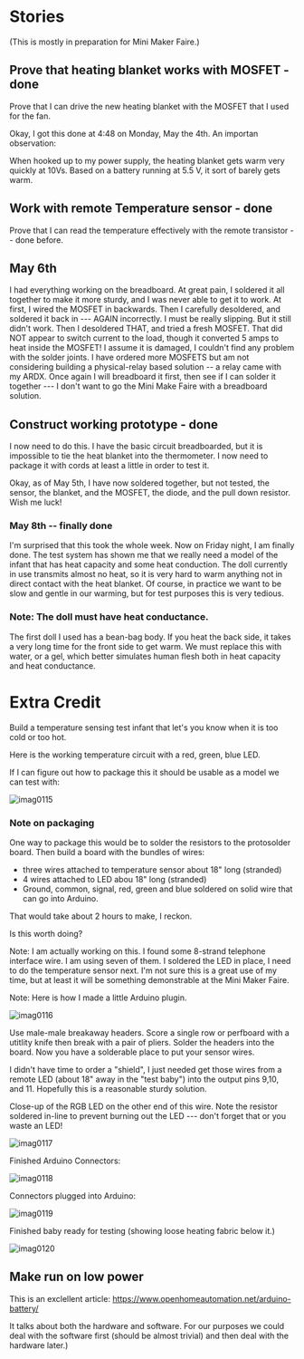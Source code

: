 # Stories

(This is mostly in preparation for Mini Maker Faire.)

## Prove that heating blanket works with MOSFET - done

Prove that I can drive the new heating blanket with the MOSFET that I used for the fan.

Okay, I got this done at 4:48 on Monday, May the 4th.  An importan observation:

When hooked up to my power supply, the heating blanket gets warm very quickly at 10Vs. Based on a battery running at 
5.5 V, it sort of barely gets warm.

## Work with remote Temperature sensor - done

Prove that I can read the temperature effectively with the remote transistor -- done before.

## May 6th

I had everything working on the breadboard.  At great pain, I soldered it all together to make it more sturdy, and I was never able to get it to work.  At first, I wired the MOSFET in backwards.  Then I carefully desoldered, and soldered it back in --- AGAIN incorrectly.  I must be really slipping.  But it still didn't work.  Then I desoldered THAT, and tried a fresh MOSFET.  That did NOT appear to switch current to the load, though it converted 5 amps to heat inside the MOSFET!  I assume it is damaged, I couldn't find any problem with the solder joints.  I have ordered more MOSFETS but am not considering building a physical-relay based solution -- a relay came with my ARDX. Once again I will breadboard it first, then see if I can solder it together --- I don't want to go the Mini Make Faire with a breadboard solution.

## Construct working prototype - done

I now need to do this.  I have the basic circuit breadboarded, but it is impossible to tie the heat blanket into the
thermometer.  I now need to package it with cords at least a little in order to test it.

Okay, as of May 5th, I have now soldered together, but not tested, the sensor, the blanket, and the MOSFET, the diode, and the pull down resistor.  Wish me luck!

### May 8th -- finally done

I'm surprised that this took the whole week.  Now on Friday night, I am finally done.  The test system has shown me that we really need a model of the infant that has heat capacity and some heat conduction.  The doll currently in use transmits almost no heat, so it is very hard to warm anything not in direct contact with the heat blanket.  Of course, in practice we want to be slow and gentle in our warming, but for test purposes this is very tedious.



### Note: The doll must have heat conductance.

The first doll I used has a bean-bag body.  If you heat the back side, it takes a very long time for the front side to get warm.  We must replace this with water, or a gel, which better simulates human flesh both in heat capacity and heat conductance.




# Extra Credit

Build a temperature sensing test infant that let's you know when it is too cold or too hot.

Here is the working temperature circuit with a red, green, blue LED.

If I can figure out how to package this it should be usable as a model we can test with:

![imag0115](https://cloud.githubusercontent.com/assets/5296671/7426473/b4928d2e-ef8b-11e4-9f14-0166d2df42df.jpg)

### Note on packaging

One way to package this would be to solder the resistors to the protosolder board.  Then build a board with the bundles of wires:

* three wires attached to temperature sensor about 18" long (stranded)
* 4 wires attached to LED abou 18" long (stranded)
* Ground, common, signal, red, green and blue soldered on solid wire that can go into Arduino.

That would take about 2 hours to make, I reckon.

Is this worth doing?

Note: I am actually working on this.  I found some 8-strand telephone interface wire.  I am using seven of them.  I soldered the LED in place, I need to do the temperature sensor next.  I'm not sure this is a great use of my time, but at least it will be something demonstrable at the Mini Maker Faire.

Note: Here is how I made a little Arduino plugin.

![imag0116](https://cloud.githubusercontent.com/assets/5296671/7442051/3c631796-f0c7-11e4-911f-d299824b4876.jpg)

Use male-male breakaway headers. Score a single row or perfboard with a utitlity knife then break with a pair of pliers.  Solder the headers into the board.  Now you have a solderable place to put your sensor wires.

I didn't have time to order a "shield", I just needed get those wires from a remote LED (about 18" away in the "test baby") into the output pins 9,10, and 11.  Hopefully this is a reasonable sturdy solution.

Close-up of the RGB LED on the other end of this wire.  Note the resistor soldered in-line to prevent burning out the LED --- don't forget that or you waste an LED!

![imag0117](https://cloud.githubusercontent.com/assets/5296671/7442080/261e49b4-f0c8-11e4-8549-3448a1482c87.jpg)


Finished Arduino Connectors:

![imag0118](https://cloud.githubusercontent.com/assets/5296671/7442635/b8ebe6e6-f0de-11e4-8b23-eeaf36906224.jpg)

Connectors plugged into Arduino:

![imag0119](https://cloud.githubusercontent.com/assets/5296671/7442633/99336824-f0de-11e4-80e2-ecff54ab45ed.jpg)

Finished baby ready for testing (showing loose heating fabric below it.)

![imag0120](https://cloud.githubusercontent.com/assets/5296671/7442632/7a99009a-f0de-11e4-9ade-ce61a629c64e.jpg)


## Make run on low power

This is an exclellent article: https://www.openhomeautomation.net/arduino-battery/

It talks about both the hardware and software.  For our purposes we could deal with the software first (should be almost trivial) and then deal with the hardware later.)


